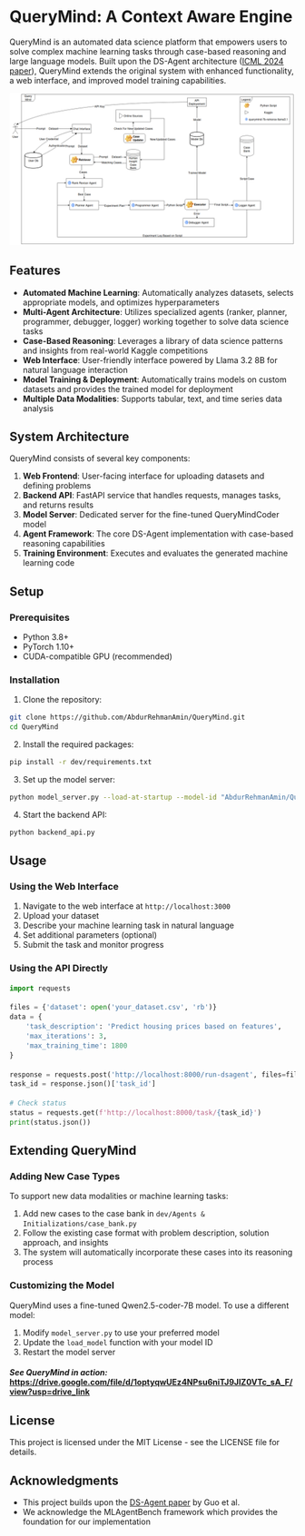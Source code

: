 # QueryMind: A Context Aware Engine

QueryMind is an automated data science platform that empowers users to solve complex machine learning tasks through case-based reasoning and large language models. Built upon the DS-Agent architecture ([ICML 2024 paper](https://arxiv.org/abs/2402.17453)), QueryMind extends the original system with enhanced functionality, a web interface, and improved model training capabilities.

![System Architecture](figures/SystemArch.png)

## Features

- **Automated Machine Learning**: Automatically analyzes datasets, selects appropriate models, and optimizes hyperparameters
- **Multi-Agent Architecture**: Utilizes specialized agents (ranker, planner, programmer, debugger, logger) working together to solve data science tasks
- **Case-Based Reasoning**: Leverages a library of data science patterns and insights from real-world Kaggle competitions
- **Web Interface**: User-friendly interface powered by Llama 3.2 8B for natural language interaction
- **Model Training & Deployment**: Automatically trains models on custom datasets and provides the trained model for deployment
- **Multiple Data Modalities**: Supports tabular, text, and time series data analysis

## System Architecture

QueryMind consists of several key components:

1. **Web Frontend**: User-facing interface for uploading datasets and defining problems
2. **Backend API**: FastAPI service that handles requests, manages tasks, and returns results
3. **Model Server**: Dedicated server for the fine-tuned QueryMindCoder model
4. **Agent Framework**: The core DS-Agent implementation with case-based reasoning capabilities
5. **Training Environment**: Executes and evaluates the generated machine learning code

## Setup

### Prerequisites

- Python 3.8+
- PyTorch 1.10+
- CUDA-compatible GPU (recommended)

### Installation

1. Clone the repository:
```bash
git clone https://github.com/AbdurRehmanAmin/QueryMind.git
cd QueryMind
```

2. Install the required packages:
```bash
pip install -r dev/requirements.txt
```

3. Set up the model server:
```bash
python model_server.py --load-at-startup --model-id "AbdurRehmanAmin/QueryMindCoder"
```

4. Start the backend API:
```bash
python backend_api.py
```

## Usage

### Using the Web Interface

1. Navigate to the web interface at `http://localhost:3000`
2. Upload your dataset
3. Describe your machine learning task in natural language
4. Set additional parameters (optional)
5. Submit the task and monitor progress

### Using the API Directly

```python
import requests

files = {'dataset': open('your_dataset.csv', 'rb')}
data = {
    'task_description': 'Predict housing prices based on features',
    'max_iterations': 3,
    'max_training_time': 1800
}

response = requests.post('http://localhost:8000/run-dsagent', files=files, data=data)
task_id = response.json()['task_id']

# Check status
status = requests.get(f'http://localhost:8000/task/{task_id}')
print(status.json())
```

## Extending QueryMind

### Adding New Case Types

To support new data modalities or machine learning tasks:

1. Add new cases to the case bank in `dev/Agents & Initializations/case_bank.py`
2. Follow the existing case format with problem description, solution approach, and insights
3. The system will automatically incorporate these cases into its reasoning process

### Customizing the Model

QueryMind uses a fine-tuned Qwen2.5-coder-7B model. To use a different model:

1. Modify `model_server.py` to use your preferred model
2. Update the `load_model` function with your model ID
3. Restart the model server

#### *See QueryMind in action:* https://drive.google.com/file/d/1optyqwUEz4NPsu6niTJ9JlZ0VTc_sA_F/view?usp=drive_link

## License

This project is licensed under the MIT License - see the LICENSE file for details.

## Acknowledgments

- This project builds upon the [DS-Agent paper](https://arxiv.org/abs/2402.17453) by Guo et al.
- We acknowledge the MLAgentBench framework which provides the foundation for our implementation
